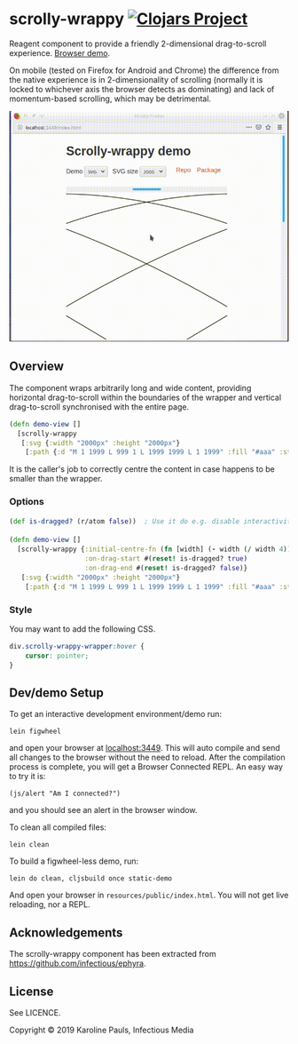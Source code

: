 # scrolly-wrappy [![Clojars Project](https://img.shields.io/clojars/v/org.clojars.karo/scrolly-wrappy.svg)](https://clojars.org/org.clojars.karo/scrolly-wrappy)

Reagent component to provide a friendly 2-dimensional drag-to-scroll experience. [Browser demo](https://karolinepauls.gitlab.io/scrolly-wrappy/).

On mobile (tested on Firefox for Android and Chrome) the difference from the native experience
is in 2-dimensionality of scrolling (normally it is locked to whichever axis the browser detects as
dominating) and lack of momentum-based scrolling, which may be detrimental.

![scrolly-wrappy in action](scrolly-wrappy.gif)

## Overview

The component wraps arbitrarily long and wide content, providing horizontal drag-to-scroll within
the boundaries of the wrapper and vertical drag-to-scroll synchronised with the entire page.

```clojure
(defn demo-view []
  [scrolly-wrappy
   [:svg {:width "2000px" :height "2000px"}
    [:path {:d "M 1 1999 L 999 1 L 1999 1999 L 1 1999" :fill "#aaa" :stroke "#333"}]]])
```

It is the caller's job to correctly centre the content in case happens to be smaller than the
wrapper.


### Options

```clojure
(def is-dragged? (r/atom false))  ; Use it do e.g. disable interactivity of dragged content.

(defn demo-view []
  [scrolly-wrappy {:initial-centre-fn (fn [width] (- width (/ width 4)))  ; Centre at 3/4.
                   :on-drag-start #(reset! is-dragged? true)
                   :on-drag-end #(reset! is-dragged? false)}
   [:svg {:width "2000px" :height "2000px"}
    [:path {:d "M 1 1999 L 999 1 L 1999 1999 L 1 1999" :fill "#aaa" :stroke "#333"}]]])
```

### Style

You may want to add the following CSS.

```css
div.scrolly-wrappy-wrapper:hover {
    cursor: pointer;
}
```

## Dev/demo Setup

To get an interactive development environment/demo run:

    lein figwheel

and open your browser at [localhost:3449](http://localhost:3449/).
This will auto compile and send all changes to the browser without the
need to reload. After the compilation process is complete, you will
get a Browser Connected REPL. An easy way to try it is:

    (js/alert "Am I connected?")

and you should see an alert in the browser window.

To clean all compiled files:

    lein clean

To build a figwheel-less demo, run:

    lein do clean, cljsbuild once static-demo

And open your browser in `resources/public/index.html`. You will not
get live reloading, nor a REPL. 

## Acknowledgements

The scrolly-wrappy component has been extracted from https://github.com/infectious/ephyra.

## License

See LICENCE.

Copyright © 2019 Karoline Pauls, Infectious Media
